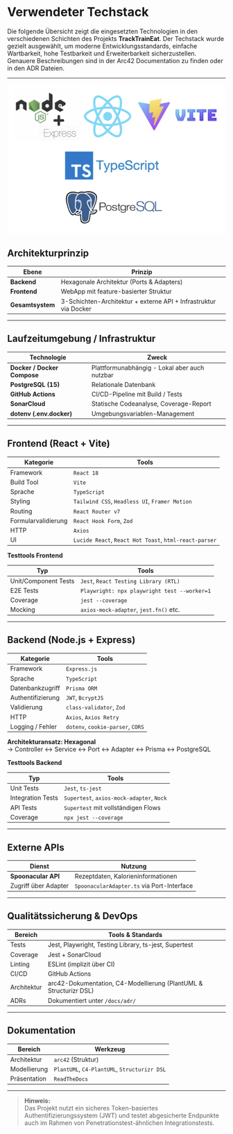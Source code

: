 # Verwendeter Techstack

Die folgende Übersicht zeigt die eingesetzten Technologien in den verschiedenen Schichten des Projekts **TrackTrainEat**. Der Techstack wurde gezielt ausgewählt, um moderne Entwicklungsstandards, einfache Wartbarkeit, hohe Testbarkeit und Erweiterbarkeit sicherzustellen. Genauere Beschreibungen sind in der Arc42 Documentation zu finden oder in den ADR Dateien.

---

![techstack-zsm](../img/techstack-zsm.png)

## Architekturprinzip

| Ebene | Prinzip |
|-------|---------|
| **Backend** | Hexagonale Architektur (Ports & Adapters) |
| **Frontend** | WebApp mit feature-basierter Struktur |
| **Gesamtsystem** | 3-Schichten-Architektur + externe API + Infrastruktur via Docker |

---

## Laufzeitumgebung / Infrastruktur

| Technologie | Zweck |
|-------------|-------|
| **Docker / Docker Compose** | Plattformunabhängig - Lokal aber auch nutzbar |
| **PostgreSQL (15)** | Relationale Datenbank |
| **GitHub Actions** | CI/CD-Pipeline mit Build / Tests |
| **SonarCloud** | Statische Codeanalyse, Coverage-Report |
| **dotenv (.env.docker)** | Umgebungsvariablen-Management |

---

## Frontend (React + Vite)

| Kategorie | Tools |
|----------|-------|
| Framework | `React 18` |
| Build Tool | `Vite` |
| Sprache | `TypeScript` |
| Styling | `Tailwind CSS`, `Headless UI`, `Framer Motion` |
| Routing | `React Router v7` |
| Formularvalidierung | `React Hook Form`, `Zod` |
| HTTP | `Axios` |
| UI | `Lucide React`, `React Hot Toast`, `html-react-parser` |

**Testtools Frontend**

| Typ | Tools |
|-----|-------|
| Unit/Component Tests | `Jest`, `React Testing Library (RTL)` |
| E2E Tests | `Playwright: npx playwright test --worker=1` |
| Coverage | `jest --coverage` |
| Mocking | `axios-mock-adapter`, `jest.fn()` etc. |

---

## Backend (Node.js + Express)

| Kategorie | Tools |
|----------|-------|
| Framework | `Express.js` |
| Sprache | `TypeScript` |
| Datenbankzugriff | `Prisma ORM` |
| Authentifizierung | `JWT`, `BcryptJS` |
| Validierung | `class-validator`, `Zod` |
| HTTP | `Axios`, `Axios Retry` |
| Logging / Fehler | `dotenv`, `cookie-parser`, `CORS` |

**Architekturansatz: Hexagonal**  
→ Controller ↔ Service ↔ Port ↔ Adapter ↔ Prisma ↔ PostgreSQL

**Testtools Backend**

| Typ | Tools |
|-----|-------|
| Unit Tests | `Jest`, `ts-jest` |
| Integration Tests | `Supertest`, `axios-mock-adapter`, `Nock` |
| API Tests | `Supertest` mit vollständigen Flows |
| Coverage | `npx jest --coverage` |

---

## Externe APIs

| Dienst | Nutzung |
|--------|--------|
| **Spoonacular API** | Rezeptdaten, Kalorieninformationen |
| Zugriff über Adapter | `SpoonacularAdapter.ts` via Port-Interface |

---

## Qualitätssicherung & DevOps

| Bereich | Tools & Standards |
|--------|------------------|
| Tests | Jest, Playwright, Testing Library, ts-jest, Supertest |
| Coverage | Jest + SonarCloud |
| Linting | ESLint (implizit über CI) |
| CI/CD | GitHub Actions |
| Architektur | arc42-Dokumentation, C4-Modellierung (PlantUML & Structurizr DSL) |
| ADRs | Dokumentiert unter `/docs/adr/` |

---

## Dokumentation

| Bereich | Werkzeug |
|--------|----------|
| Architektur | `arc42` (Struktur) |
| Modellierung | `PlantUML`, `C4-PlantUML`, `Structurizr DSL` |
| Präsentation | `ReadTheDocs` |

---

> **Hinweis:**  
Das Projekt nutzt ein sicheres Token-basiertes Authentifizierungssystem (JWT) und testet abgesicherte Endpunkte auch im Rahmen von Penetrationstest-ähnlichen Integrationstests.

